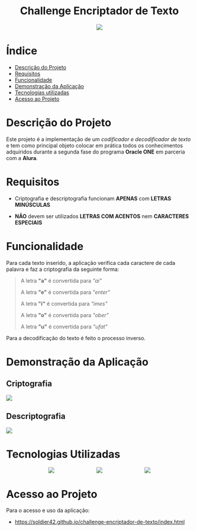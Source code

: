 <h1 align="center">Challenge Encriptador de Texto</h1>

<p align="center">
<img loading="lazy" src="http://img.shields.io/static/v1?label=STATUS&message=COMPLETO&color=GREEN&style=for-the-badge"/>
</p>

# Índice 

* [Descrição do Projeto](#descrição-do-projeto)
* [Requisitos](#requisitos)
* [Funcionalidade](#funcionalidade)
* [Demonstração da Aplicação](#demonstração-da-aplicação)
* [Tecnologias utilizadas](#tecnologias-utilizadas)
* [Acesso ao Projeto](#acesso-ao-projeto)

# Descrição do Projeto
Este projeto é a implementação de um *codificador e decodificador de texto* e tem como principal objeto colocar em prática todos os conhecimentos adquiridos durante a segunda fase do programa **Oracle ONE** em parceria com a **Alura**.

# Requisitos

- Criptografia e descriptografia funcionam **APENAS** com **LETRAS MINÚSCULAS**

- **NÃO** devem ser utilizados **LETRAS COM ACENTOS** nem **CARACTERES ESPECIAIS**


# Funcionalidade
Para cada texto inserido, a aplicação verifica cada caractere de cada palavra e faz a criptografia da seguinte forma:

>A letra **"a"** é convertida para *"ai"*
>
>A letra **"e"** é convertida para *"enter"*
>
>A letra **"i"** é convertida para *"imes"*
>
>A letra **"o"** é convertida para *"ober"*
>
>A letra **"u"** é convertida para *"ufat"*

Para a decodificação do texto é feito o processo inverso.

# Demonstração da Aplicação

## Criptografia
<img style="display: block; margin: auto;" src="https://i.giphy.com/media/v1.Y2lkPTc5MGI3NjExOHRjN3MxaXlyam1mdG9rbDI5N21va2ppaTd5eTJkd2V1cGhvcG96NyZlcD12MV9pbnRlcm5hbF9naWZfYnlfaWQmY3Q9Zw/EzLIfqp5XpY4WwCAep/giphy.gif"/>

## Descriptografia
<img style="display: block; margin: auto;" src="https://i.giphy.com/media/v1.Y2lkPTc5MGI3NjExMDZ2andlb3I2bGN6c3BuenM3YXRnemJjMGZveGVrdG55a2xjdXd0ZSZlcD12MV9pbnRlcm5hbF9naWZfYnlfaWQmY3Q9Zw/HQ3kh3eyvlStZfw1Rz/giphy.gif"/>

# Tecnologias Utilizadas

<div style="display: flex; justify-content: space-evenly">
<img src="https://img.shields.io/badge/CSS3-1572B6?style=flat&logo=css3&logoColor=white"/>
    
<img src="https://img.shields.io/badge/HTML5-E34F26?style=flat&logo=html5&logoColor=white"/>

<img src="https://img.shields.io/badge/JavaScript-F7DF1E?style=flat&logo=javascript&logoColor=black"/>
</div>

# Acesso ao Projeto
Para o acesso e uso da aplicação:

- https://soldier42.github.io/challenge-encriptador-de-texto/index.html
